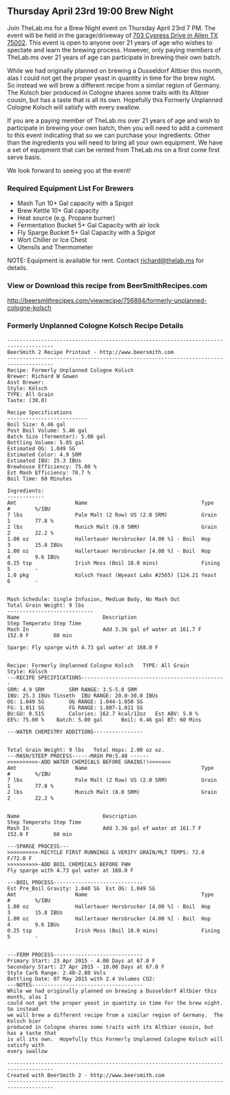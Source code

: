 Thursday April 23rd 19:00 Brew Night
------------------------------------

Join TheLab.ms for a Brew Night event on Thursday April 23rd 7 PM. The
event will be held in the garage/driveway of [703 Cypress Drive in Allen
TX 75002](https://goo.gl/maps/l7MTr). This event is open to anyone over
21 years of age who wishes to spectate and learn the brewing process.
However, only paying members of TheLab.ms over 21 years of age can
participate in brewing their own batch.

While we had originally planned on brewing a Dusseldorf Altbier this
month, alas I could not get the proper yeast in quantity in time for the
brew night. So instead we will brew a different recipe from a similar
region of Germany. The Kolsch bier produced in Cologne shares some
traits with its Altbier cousin, but has a taste that is all its own.
Hopefully this Formerly Unplanned Cologne Kolsch will satisfy with every
swallow.

If you are a paying member of TheLab.ms over 21 years of age and wish to
participate in brewing your own batch, then you will need to add a
comment to this event indicating that so we can purchase your
ingredients. Other than the ingredients you will need to bring all your
own equipment. We have a set of equipment that can be rented from
TheLab.ms on a first come first serve basis.

We look forward to seeing you at the event!

### Required Equipment List For Brewers

-   Mash Tun 10+ Gal capacity with a Spigot
-   Brew Kettle 10+ Gal capacity
-   Heat source (e.g. Propane burner)
-   Fermentation Bucket 5+ Gal Capacity with air lock
-   Fly Sparge Bucket 5+ Gal Capacity with a Spigot
-   Wort Chiller or Ice Chest
-   Utensils and Thermometer

NOTE: Equipment is available for rent. Contact
[richard@thelab.ms](mailto://richard@thelab.ms) for details.

### View or Download this recipe from BeerSmithRecipes.com

[<http://beersmithrecipes.com/viewrecipe/756894/formerly-unplanned-cologne-kolsch>](http://beersmithrecipes.com/viewrecipe/756894/formerly-unplanned-cologne-kolsch)

### Formerly Unplanned Cologne Kolsch Recipe Details

    -------------------------------------------------------------------------------------
    BeerSmith 2 Recipe Printout - http://www.beersmith.com
    -------------------------------------------------------------------------------------
    Recipe: Formerly Unplanned Cologne Kolsch
    Brewer: Richard W Gowen
    Asst Brewer: 
    Style: Kölsch
    TYPE: All Grain
    Taste: (30.0) 

    Recipe Specifications
    --------------------------
    Boil Size: 6.46 gal
    Post Boil Volume: 5.46 gal
    Batch Size (fermenter): 5.00 gal   
    Bottling Volume: 5.05 gal
    Estimated OG: 1.049 SG
    Estimated Color: 4.9 SRM
    Estimated IBU: 25.3 IBUs
    Brewhouse Efficiency: 75.00 %
    Est Mash Efficiency: 78.7 %
    Boil Time: 60 Minutes

    Ingredients:
    ------------
    Amt                   Name                                     Type          #        %/IBU         
    7 lbs                 Pale Malt (2 Row) US (2.0 SRM)           Grain         1        77.8 %        
    2 lbs                 Munich Malt (8.0 SRM)                    Grain         2        22.2 %        
    1.00 oz               Hallertauer Hersbrucker [4.00 %] - Boil  Hop           3        15.8 IBUs     
    1.00 oz               Hallertauer Hersbrucker [4.00 %] - Boil  Hop           4        9.6 IBUs      
    0.25 tsp              Irish Moss (Boil 10.0 mins)              Fining        5        -             
    1.0 pkg               Kolsch Yeast (Wyeast Labs #2565) [124.21 Yeast         6        -             


    Mash Schedule: Single Infusion, Medium Body, No Mash Out
    Total Grain Weight: 9 lbs
    ----------------------------
    Name                           Description                             Step Temperatu Step Time     
    Mash In                        Add 3.36 gal of water at 161.7 F        152.0 F        60 min        

    Sparge: Fly sparge with 4.73 gal water at 168.0 F


    Recipe: Formerly Unplanned Cologne Kolsch   TYPE: All Grain
    Style: Kölsch
    ---RECIPE SPECIFICATIONS-----------------------------------------------
    SRM: 4.9 SRM        SRM RANGE: 3.5-5.0 SRM
    IBU: 25.3 IBUs Tinseth  IBU RANGE: 20.0-30.0 IBUs
    OG: 1.049 SG        OG RANGE: 1.044-1.050 SG
    FG: 1.011 SG        FG RANGE: 1.007-1.011 SG
    BU:GU: 0.515        Calories: 162.7 kcal/12oz   Est ABV: 5.0 %      
    EE%: 75.00 %    Batch: 5.00 gal      Boil: 6.46 gal BT: 60 Mins

    ---WATER CHEMISTRY ADDITIONS----------------


    Total Grain Weight: 9 lbs   Total Hops: 2.00 oz oz.
    ---MASH/STEEP PROCESS------MASH PH:5.40 ------
    >>>>>>>>>>-ADD WATER CHEMICALS BEFORE GRAINS!!<<<<<<<
    Amt                   Name                                     Type          #        %/IBU         
    7 lbs                 Pale Malt (2 Row) US (2.0 SRM)           Grain         1        77.8 %        
    2 lbs                 Munich Malt (8.0 SRM)                    Grain         2        22.2 %        


    Name                           Description                             Step Temperatu Step Time     
    Mash In                        Add 3.36 gal of water at 161.7 F        152.0 F        60 min        

    ---SPARGE PROCESS---
    >>>>>>>>>>-RECYCLE FIRST RUNNINGS & VERIFY GRAIN/MLT TEMPS: 72.0 F/72.0 F
    >>>>>>>>>>-ADD BOIL CHEMICALS BEFORE FWH
    Fly sparge with 4.73 gal water at 168.0 F

    ---BOIL PROCESS-----------------------------
    Est Pre_Boil Gravity: 1.040 SG  Est OG: 1.049 SG
    Amt                   Name                                     Type          #        %/IBU         
    1.00 oz               Hallertauer Hersbrucker [4.00 %] - Boil  Hop           3        15.8 IBUs     
    1.00 oz               Hallertauer Hersbrucker [4.00 %] - Boil  Hop           4        9.6 IBUs      
    0.25 tsp              Irish Moss (Boil 10.0 mins)              Fining        5        -             


    ---FERM PROCESS-----------------------------
    Primary Start: 23 Apr 2015 - 4.00 Days at 67.0 F
    Secondary Start: 27 Apr 2015 - 10.00 Days at 67.0 F
    Style Carb Range: 2.40-2.80 Vols
    Bottling Date: 07 May 2015 with 2.4 Volumes CO2: 
    ---NOTES------------------------------------
    While we had originally planned on brewing a Dusseldorf Altbier this month, alas I 
    could not get the proper yeast in quantity in time for the brew night.  So instead 
    we will brew a different recipe from a similar region of Germany.  The Kolsch bier 
    produced in Cologne shares some traits with its Altbier cousin, but has a taste that 
    is all its own.  Hopefully this Formerly Unplanned Cologne Kolsch will satisfy with 
    every swallow

    -------------------------------------------------------------------------------------
    Created with BeerSmith 2 - http://www.beersmith.com
    -------------------------------------------------------------------------------------
